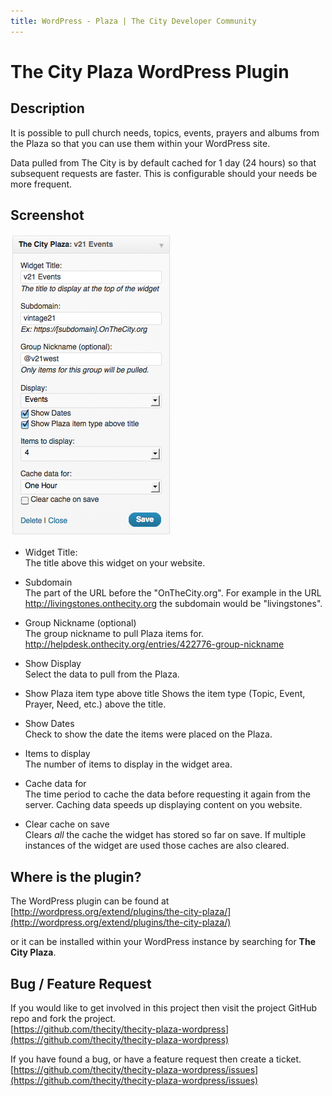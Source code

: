 ```yaml
---
title: WordPress - Plaza | The City Developer Community
---
```


# The City Plaza WordPress Plugin


## Description

It is possible to pull church needs, topics, events, prayers and albums from the Plaza so that you can use them within your WordPress site.

Data pulled from The City is by default cached for 1 day (24 hours) so that subsequent requests are faster. This is configurable should your needs be more frequent.



## Screenshot

![Screenshot](/images/wordpress-plaza/widget.png) 


* Widget Title:  
The title above this widget on your website.

* Subdomain  
The part of the URL before the "OnTheCity.org".  For example in the URL http://livingstones.onthecity.org the subdomain would be "livingstones".

* Group Nickname (optional)  
The group nickname to pull Plaza items for.  
http://helpdesk.onthecity.org/entries/422776-group-nickname

* Show Display  
Select the data to pull from the Plaza.

* Show Plaza item type above title 
Shows the item type (Topic, Event, Prayer, Need, etc.) above the title.

* Show Dates  
Check to show the date the items were placed on the Plaza.

* Items to display    
The number of items to display in the widget area.

* Cache data for  
The time period to cache the data before requesting it again from the server.  Caching data speeds up displaying content on you website.

* Clear cache on save  
Clears *all* the cache the widget has stored so far on save.  If multiple instances of the widget are used those caches are also cleared.


## Where is the plugin?

The WordPress plugin can be found at  
[http://wordpress.org/extend/plugins/the-city-plaza/](http://wordpress.org/extend/plugins/the-city-plaza/) 

or it can be installed within your WordPress instance by searching for **The City Plaza**.



## Bug / Feature Request

If you would like to get involved in this project then visit the project GitHub repo and fork the project.  
[https://github.com/thecity/thecity-plaza-wordpress](https://github.com/thecity/thecity-plaza-wordpress) 


If you have found a bug, or have a feature request then create a ticket.  
[https://github.com/thecity/thecity-plaza-wordpress/issues](https://github.com/thecity/thecity-plaza-wordpress/issues)
